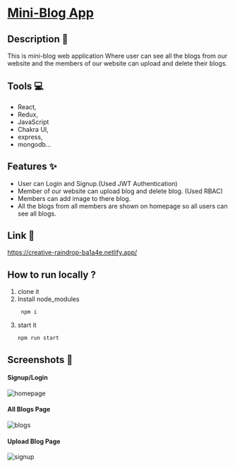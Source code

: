 
#  [Mini-Blog App](https://creative-raindrop-ba1a4e.netlify.app/)
 
 ## Description  📃
  This is mini-blog web application Where user can see all the blogs from our website and the members of our website can upload and delete their blogs.
   
 ## Tools 💻
- React,
- Redux,
- JavaScript
- Chakra UI,
- express,
- mongodb...

## Features ✨

- User can Login and Signup.(Used JWT Authentication)
- Member of our website can upload blog and delete blog. (Used RBAC)
- Members can add image to there blog.
- All the blogs from all members are shown on homepage so all users can see all blogs.

## Link  🔗
https://creative-raindrop-ba1a4e.netlify.app/

## How to run locally ?
 1. clone it
 2. Install node_modules
     ```
      npm i
     ```
 3. start it
     ```
     npm run start
     ```

## Screenshots  📸


#### Signup/Login

<img src="https://venketeshrushi.github.io/Portfolio/static/media/b2.dfecf98684be4db4337e.png" alt="homepage" />


#### All Blogs Page

<img src="https://venketeshrushi.github.io/Portfolio/static/media/b3.20b339a500c8ffb6b310.png" alt="blogs" />


#### Upload Blog Page

<img src="https://venketeshrushi.github.io/Portfolio/static/media/b4.b28211b249fc12035abf.png" alt="signup" />





